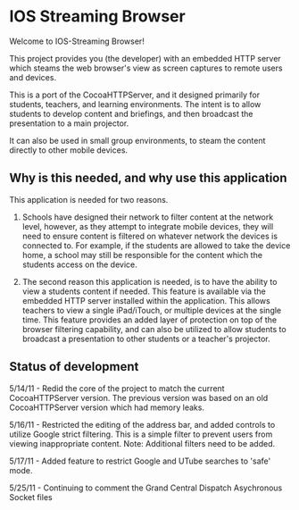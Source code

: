 IOS Streaming Browser
=============

Welcome to IOS-Streaming Browser!This project provides you (the developer) with an embedded HTTP server which steams the web browser's view as screen captures to remote users and devices.  This is a port of the CocoaHTTPServer, and it designed primarily for students, teachers, and learning environments.  The intent is to allow students to develop content and briefings, and then broadcast the presentation to a main projector.It can also be used in small group environments, to steam the content directly to other mobile devices.Why is this needed, and why use this application       
-------------
This application is needed for two reasons.  1.  Schools have designed their network to filter content at the network level, however, as they attempt to integrate mobile devices, they will need to ensure content is filtered on whatever network the devices is connected to.  For example, if the students are allowed to take the device home, a school may still be responsible for the content which the students access on the device.   2.  The second reason this application is needed, is to have the ability to view a students content if needed.  This feature is available via the embedded HTTP server installed within the application.  This allows teachers to view a single iPad/iTouch, or multiple devices at the single time.  This feature provides an added layer of protection on top of the browser filtering capability, and can also be utilized to allow students to broadcast a presentation to other students or a teacher's projector.

Status of development
-------------
5/14/11 -   Redid the core of the project to match the current CocoaHTTPServer version.  The previous version was based on an old CocoaHTTPServer version which had memory leaks.5/16/11 - Restricted the editing of the address bar, and added controls to utilize Google strict filtering.  This is a simple filter to prevent users from viewing inappropriate content.  Note: Additional filters need to be added.5/17/11 - Added feature to restrict Google and UTube searches to 'safe' mode.  
5/25/11 - Continuing to comment the Grand Central Dispatch Asychronous Socket files
